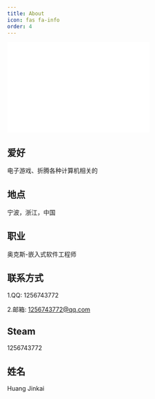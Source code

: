 ```yaml
---
title: About
icon: fas fa-info
order: 4
---
```


<iframe frameborder="no" border="0" marginwidth="0" marginheight="0" width=330 height=210 src="//music.163.com/outchain/player?type=0&id=6760131912&auto=1&height=430"></iframe>

## 爱好

电子游戏、折腾各种计算机相关的

## 地点

宁波，浙江，中国

## 职业

奥克斯-嵌入式软件工程师

## 联系方式

1.QQ: 1256743772

2.邮箱: 1256743772@qq.com

## Steam

1256743772

## 姓名

Huang Jinkai
